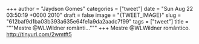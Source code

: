 
+++
author = "Jaydson Gomes"
categories = ["tweet"]
date = "Sun Aug 22 03:50:19 +0000 2010"
draft = false
image = "{TWEET_IMAGE}"
slug = "612baf9d1ba03b393a635e64fe1a9da2aadc7f99"
tags = ["tweet"]
title = """Mestre @WLWildner românti..."""
+++
Mestre @WLWildner romântico. http://tinyurl.com/2wmtft5
